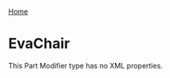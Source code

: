 [Home](https://wnp78.github.io/JunoXml/)

# EvaChair

This Part Modifier type has no XML properties.


